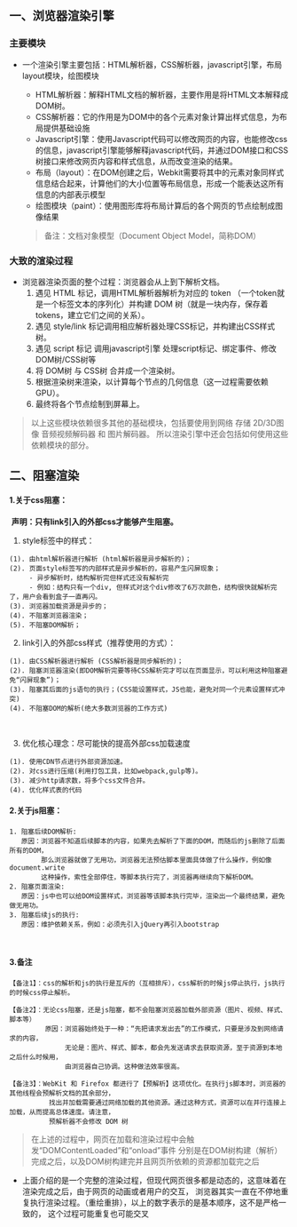 ## 一、浏览器渲染引擎

### 主要模块

* 一个渲染引擎主要包括：HTML解析器，CSS解析器，javascript引擎，布局layout模块，绘图模块

  * HTML解析器：解释HTML文档的解析器，主要作用是将HTML文本解释成DOM树。
  * CSS解析器：它的作用是为DOM中的各个元素对象计算出样式信息，为布局提供基础设施
  * Javascript引擎：使用Javascript代码可以修改网页的内容，也能修改css的信息，javascript引擎能够解释javascript代码，并通过DOM接口和CSS树接口来修改网页内容和样式信息，从而改变渲染的结果。
  * 布局（layout）：在DOM创建之后，Webkit需要将其中的元素对象同样式信息结合起来，计算他们的大小位置等布局信息，形成一个能表达这所有信息的内部表示模型
  * 绘图模块（paint）：使用图形库将布局计算后的各个网页的节点绘制成图像结果

  >备注：文档对象模型（Document Object Model，简称DOM）

### 大致的渲染过程

* 浏览器渲染页面的整个过程：浏览器会从上到下解析文档。
  1. 遇见 HTML 标记，调用HTML解析器解析为对应的 token （一个token就是一个标签文本的序列化）并构建 DOM 树（就是一块内存，保存着tokens，建立它们之间的关系）。
    2. 遇见 style/link 标记调用相应解析器处理CSS标记，并构建出CSS样式树。
    3. 遇见 script 标记 调用javascript引擎 处理script标记、绑定事件、修改DOM树/CSS树等
    4. 将 DOM树 与 CSS树 合并成一个渲染树。
    5. 根据渲染树来渲染，以计算每个节点的几何信息（这一过程需要依赖GPU）。
    6. 最终将各个节点绘制到屏幕上。

>以上这些模块依赖很多其他的基础模块，包括要使用到网络 存储 2D/3D图像 音频视频解码器 和 图片解码器。
>所以渲染引擎中还会包括如何使用这些依赖模块的部分。


## 二、阻塞渲染		

#### 1.关于css阻塞： 

​    **声明：只有link引入的外部css才能够产生阻塞。**

1. style标签中的样式：

```
(1). 由html解析器进行解析 (html解析器是异步解析的)；
(2). 页面style标签写的内部样式是异步解析的，容易产生闪屏现象；
	 - 异步解析时，结构解析完但样式还没有解析完
     - 例如：结构只有一个div, 但样式对这个div修改了6万次颜色，结构很快就解析完了，用户会看到盒子一直再闪。
(3). 浏览器加载资源是异步的；
(4). 不阻塞浏览器渲染；
(5). 不阻塞DOM解析；
```



2. link引入的外部css样式（推荐使用的方式）：

```
(1). 由CSS解析器进行解析 (CSS解析器是同步解析的)；
(2). 阻塞浏览器渲染(即DOM解析完要等待CSS解析完才可以在页面显示，可以利用这种阻塞避免“闪屏现象”)；    
(3). 阻塞其后面的js语句的执行；(CSS能设置样式，JS也能，避免对同一个元素设置样式冲突)
(4). 不阻塞DOM的解析(绝大多数浏览器的工作方式)
```

​                 

3. 优化核心理念：尽可能快的提高外部css加载速度

```
(1). 使用CDN节点进行外部资源加速。
(2). 对css进行压缩(利用打包工具，比如webpack,gulp等)。
(3). 减少http请求数，将多个css文件合并。
(4). 优化样式表的代码
```



#### 2.关于js阻塞：

```
1. 阻塞后续DOM解析:
   原因：浏览器不知道后续脚本的内容，如果先去解析了下面的DOM，而随后的js删除了后面所有的DOM，
        那么浏览器就做了无用功，浏览器无法预估脚本里面具体做了什么操作，例如像document.write
        这种操作，索性全部停住，等脚本执行完了，浏览器再继续向下解析DOM。	
2. 阻塞页面渲染:
   原因：js中也可以给DOM设置样式，浏览器等该脚本执行完毕，渲染出一个最终结果，避免做无用功。
3. 阻塞后续js的执行:
   原因：维护依赖关系，例如：必须先引入jQuery再引入bootstrap
```


​        

#### 3.备注

    【备注1】：css的解析和js的执行是互斥的（互相排斥），css解析的时候js停止执行，js执行的时候css停止解析。
    
    【备注2】：无论css阻塞，还是js阻塞，都不会阻塞浏览器加载外部资源（图片、视频、样式、脚本等）
             原因：浏览器始终处于一种：“先把请求发出去”的工作模式，只要是涉及到网络请求的内容，
                  无论是：图片、样式、脚本，都会先发送请求去获取资源，至于资源到本地之后什么时候用，
                  由浏览器自己协调。这种做法效率很高。
                    
    【备注3】：WebKit 和 Firefox 都进行了【预解析】这项优化。在执行js脚本时，浏览器的其他线程会预解析文档的其余部分，
              找出并加载需要通过网络加载的其他资源。通过这种方式，资源可以在并行连接上加载，从而提高总体速度。请注意，
              预解析器不会修改 DOM 树


>在上述的过程中，网页在加载和渲染过程中会触发“DOMContentLoaded”和“onload”事件
>分别是在DOM树构建（解析）完成之后，以及DOM树构建完并且网页所依赖的资源都加载完之后

* 上面介绍的是一个完整的渲染过程，但现代网页很多都是动态的，这意味着在渲染完成之后，由于网页的动画或者用户的交互，
  浏览器其实一直在不停地重复执行渲染过程。（重绘重排），以上的数字表示的是基本顺序，这不是严格一致的，
  这个过程可能重复也可能交叉

